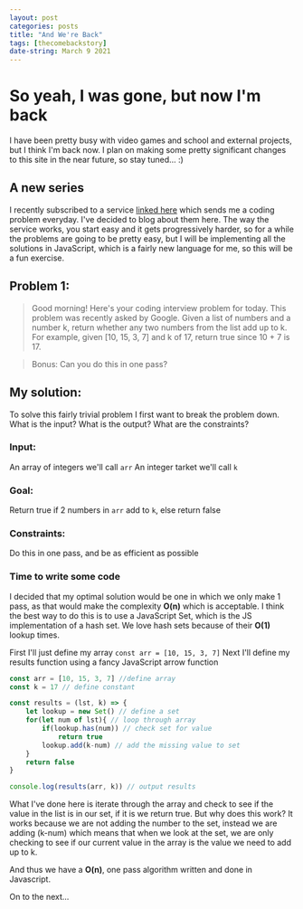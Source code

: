 ```yaml
---
layout: post
categories: posts
title: "And We're Back"
tags: [thecomebackstory]
date-string: March 9 2021
---
```

# So yeah, I was gone, but now I'm back
I have been pretty busy with video games and school and external projects, but I think I'm back now. I plan on
making some pretty significant changes to this site in the near future, so stay tuned... :)

## A new series
I recently subscribed to a service [linked here](https://www.dailycodingproblem.com) which sends me a coding problem everyday. I've decided to blog about them here.
The way the service works, you start easy and it gets progressively harder, so for a while the problems are going to
be pretty easy, but I will be implementing all the solutions in JavaScript, which is a fairly new language for me, so this
will be a fun exercise.

## Problem 1:
> Good morning! Here's your coding interview problem for today. This problem was recently asked by Google. Given a list of numbers and a number k, return whether any two numbers from the list add up to k. For example, given [10, 15, 3, 7] and k of 17, return true since 10 + 7 is 17.

> Bonus: Can you do this in one pass?

## My solution:
To solve this fairly trivial problem I first want to break the problem down. What is the input? What is the output? What are the constraints?

### Input:
An array of integers we'll call ```arr```
An integer tarket we'll call ```k```

### Goal:
Return true if 2 numbers in ```arr``` add to ```k```, else return false

### Constraints:
Do this in one pass, and be as efficient as possible

### Time to write some code
I decided that my optimal solution would be one in which we only make 1 pass, as that would make the complexity **O(n)** which is acceptable.
I think the best way to do this is to use a JavaScript Set, which is the JS implementation of a hash set. We love hash sets because of their **O(1)**
lookup times.

First I'll just define my array
``` const arr = [10, 15, 3, 7] ```
Next I'll define my results function using a fancy JavaScript arrow function
``` javascript
const arr = [10, 15, 3, 7] //define array
const k = 17 // define constant

const results = (lst, k) => {
    let lookup = new Set() // define a set
    for(let num of lst){ // loop through array
        if(lookup.has(num)) // check set for value
            return true
        lookup.add(k-num) // add the missing value to set
    }
    return false
}

console.log(results(arr, k)) // output results
```
What I've done here is iterate through the array and check to see if the value in the list is in our set, if it is we return true.
But why does this work? It works because we are not adding the number to the set, instead we are adding (k-num) which means that when
we look at the set, we are only checking to see if our current value in the array is the value we need to add up to k.

And thus we have a **O(n)**, one pass algorithm written and done in Javascript.

On to the next...

